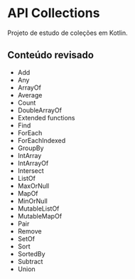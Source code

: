 # API Collections
Projeto de estudo de coleções em Kotlin.

## Conteúdo revisado
- Add
- Any
- ArrayOf
- Average
- Count
- DoubleArrayOf
- Extended functions
- Find
- ForEach
- ForEachIndexed
- GroupBy
- IntArray
- IntArrayOf
- Intersect
- ListOf
- MaxOrNull
- MapOf
- MinOrNull
- MutableListOf
- MutableMapOf
- Pair
- Remove
- SetOf
- Sort
- SortedBy
- Subtract
- Union
